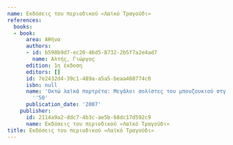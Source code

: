 ```yaml
---
name: Εκδόσεις του περιοδικού «Λαϊκό Τραγούδι»
references:
  books:
  - book:
      area: Αθήνα
      authors:
      - id: b598b9d7-ec20-46d5-8732-2b5f7a2e4ad7
        name: Αλτής, Γιώργος
      edition: 1η έκδοση
      editors: []
      id: 7e2432d4-39c1-489a-a5a5-beaa460774c0
      isbn: null
      name: 'Οκτώ λαϊκά πορτρέτα: Μεγάλοι σολίστες του μπουζουκιού στγ δεκαετία του
        ''50'
      publication_date: '2007'
    publisher:
      id: 2114a9a2-ddc7-4b3c-ae5b-68dc17d592c9
      name: Εκδόσεις του περιοδικού «Λαϊκό Τραγούδι»
title: Εκδόσεις του περιοδικού «Λαϊκό Τραγούδι»
---
```


